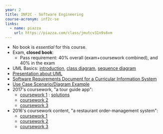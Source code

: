 ```yaml
---
year: 2
title: INF2C - Software Engineering
course-acronym: inf2c-se
links:
  - name: piazza
    url: https://piazza.com/class/jmutcv31n9s6vm
---
```

- No book is _essential_ for this course.
- Exam, **closed book**:
  - Pass requirement: 40% overall (exam+coursework combined), and 40% in the exam
- UML Basics: [introduction](https://www.ibm.com/developerworks/rational/library/769.html?ca=drs-), [class diagram](https://www.ibm.com/developerworks/rational/library/content/RationalEdge/sep04/bell/index.html?ca=drs-), [sequence diagram](https://www.ibm.com/developerworks/rational/library/3101.html?ca=drs-)
- [Presentation about UML](https://www.slideshare.net/erant/uml-class-diagram)
- [Software Requirements Document for a Curricular Information System](https://web.archive.org/web/20180612213849/http://web.mit.edu/ssit/cis/CISRequirements.html)
- [Use Case Scenario/Diagram Example](https://www.lucidchart.com/pages/use-case-scenario-example-and-template-UML)
- 2017's coursework, "a tour guide app":
   - [coursework 1](http://www.inf.ed.ac.uk/teaching/courses/inf2c-se/Coursework/2017/cw1.pdf) : [solutions](https://www.learn.ed.ac.uk/bbcswebdav/pid-3284679-dt-content-rid-6892402_1/courses/INFR080192018-9SV1SEM1/coursework/cw1-1718-solution.pdf)
   - [coursework 2](http://www.inf.ed.ac.uk/teaching/courses/inf2c-se/Coursework/2017/cw2.pdf)
   - [coursework 3](http://www.inf.ed.ac.uk/teaching/courses/inf2c-se/Coursework/2017/cw3.pdf)
- 2016's coursework content, "a restaurant order-management system":
  - [coursework 1](https://www.inf.ed.ac.uk/teaching/courses/inf2c-se/Coursework/2016/cw1.pdf)
  - [coursework 2](https://www.inf.ed.ac.uk/teaching/courses/inf2c-se/Coursework/2016/cw2.pdf)
  - [coursework 3](https://www.inf.ed.ac.uk/teaching/courses/inf2c-se/Coursework/2016/cw3.pdf)
